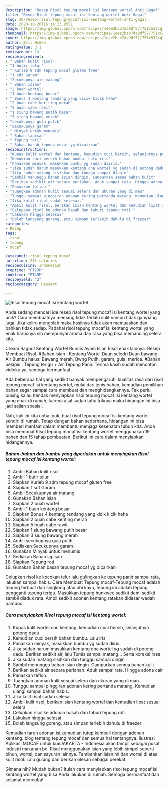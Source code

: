 ```yaml
---
description: "Resep Risol tepung mocaf isi kentang wortel Anti Gagal"
title: "Resep Risol tepung mocaf isi kentang wortel Anti Gagal"
slug: 30-resep-risol-tepung-mocaf-isi-kentang-wortel-anti-gagal
date: 2020-10-20T15:14:23.955Z
image: https://img-global.cpcdn.com/recipes/1eee2bab7da9df57/751x532cq70/risol-tepung-mocaf-isi-kentang-wortel-foto-resep-utama.jpg
thumbnail: https://img-global.cpcdn.com/recipes/1eee2bab7da9df57/751x532cq70/risol-tepung-mocaf-isi-kentang-wortel-foto-resep-utama.jpg
cover: https://img-global.cpcdn.com/recipes/1eee2bab7da9df57/751x532cq70/risol-tepung-mocaf-isi-kentang-wortel-foto-resep-utama.jpg
author: Bill McGee
ratingvalue: 3.1
reviewcount: 13
recipeingredient:
- " Bahan kulit risol"
- "1 butir telur"
- " Kurleb 9 sdm tepung mocaf gluten free"
- "1 sdt Garam"
- "Secukupnya air matang"
- " Bahan isian"
- "2 buah wortel"
- "1 buah kentang besar"
- " Bonus 4 kentang rendang yang kicik kicik hehe"
- "2 buah cabe keriting merah"
- "5 buah cabe rawit"
- "1 siung bawang putih besar"
- "3 siung bawang merah"
- "secukupnya gula putih"
- "Secukupnya garam"
- " Minyak untuk menumis"
- " Bahan lapisan"
- " Tepung roti"
- " Bahan basah tepung mocaf yg dicairkan"
recipeinstructions:
- "Kupas kulit wortel dan kentang, kemudian cuci bersih, selanjutnya potong dadu"
- "Kemudian cuci bersih bahan bumbu. Lalu iris"
- "Panaskan minyak, masukkan bumbu yg sudah diiris."
- "Jika sudah harum masukkan kentang dna wortel yg sudah di potong dadu. Berikan sedikit air, lalu Tumis sampai matang... Serta koreksi rasa"
- "Jika sudah matang sisihkan dan tunggu sampai dingin"
- "Sambil menunggu bahan isian dingin. Campurkan semua bahan kulit"
- "Berikan sedikit air secara perlahan. Aduk sampai rata. Hingga adona cair"
- "Panaskan teflon."
- "Tuangkan adonan kulit sesuai selera dan ukuran yang di mau"
- "Tunggu sampai pinggiran adonan kering pertanda matang. Kemudian ulangi sampai bahan habis."
- "Jika kulit risol sudah selesai."
- "Ambil kulit risol, berikan isian kentang wortel dan kemudian lipat sesuai selera"
- "Celupkan risol ke adonan basah dan taburi tepung roti."
- "Lakukan hingga selesai"
- "Boleh langsung goreng, atau simpan terlebih dahulu di freezer"
categories:
- Resep
tags:
- risol
- tepung
- mocaf

katakunci: risol tepung mocaf 
nutrition: 211 calories
recipecuisine: Indonesian
preptime: "PT23M"
cooktime: "PT49M"
recipeyield: "3"
recipecategory: Dessert

---
```



![Risol tepung mocaf isi kentang wortel](https://img-global.cpcdn.com/recipes/1eee2bab7da9df57/751x532cq70/risol-tepung-mocaf-isi-kentang-wortel-foto-resep-utama.jpg)

Anda sedang mencari ide resep risol tepung mocaf isi kentang wortel yang unik? Cara membuatnya memang tidak terlalu sulit namun tidak gampang juga. Jika keliru mengolah maka hasilnya tidak akan memuaskan dan bahkan tidak sedap. Padahal risol tepung mocaf isi kentang wortel yang enak harusnya sih mempunyai aroma dan rasa yang bisa memancing selera kita.

Cream Ragout Kentang Wortel Buncis Ayam Isian Risol enak lainnya. Resep Membuat Risol. #Bahan Isian : Kentang Wortel Daun seledri Daun bawang Air Bumbu halus: Bawang merah, Bwng Putih, garam, gula, merica. #Bahan pelapis : Tepung terigu + Air Tepung Panir. Terima kasih sudah menonton vidioku ya, semoga bermanfaat.

Ada beberapa hal yang sedikit banyak mempengaruhi kualitas rasa dari risol tepung mocaf isi kentang wortel, mulai dari jenis bahan, kemudian pemilihan bahan segar sampai cara membuat dan menghidangkannya. Tak perlu pusing kalau hendak menyiapkan risol tepung mocaf isi kentang wortel yang enak di rumah, karena asal sudah tahu triknya maka hidangan ini bisa jadi sajian spesial.


Nah, kali ini kita coba, yuk, buat risol tepung mocaf isi kentang wortel sendiri di rumah. Tetap dengan bahan sederhana, hidangan ini bisa memberi manfaat dalam membantu menjaga kesehatan tubuh kita. Anda bisa membuat Risol tepung mocaf isi kentang wortel menggunakan 19 bahan dan 15 tahap pembuatan. Berikut ini cara dalam menyiapkan hidangannya.

<!--inarticleads1-->

##### Bahan-bahan dan bumbu yang diperlukan untuk menyiapkan Risol tepung mocaf isi kentang wortel:

1. Ambil  Bahan kulit risol
1. Ambil 1 butir telur
1. Siapkan  Kurleb 9 sdm tepung mocaf gluten free
1. Siapkan 1 sdt Garam
1. Ambil Secukupnya air matang
1. Gunakan  Bahan isian
1. Siapkan 2 buah wortel
1. Ambil 1 buah kentang besar
1. Siapkan  Bonus 4 kentang rendang yang kicik kicik hehe
1. Siapkan 2 buah cabe keriting merah
1. Siapkan 5 buah cabe rawit
1. Siapkan 1 siung bawang putih besar
1. Siapkan 3 siung bawang merah
1. Ambil secukupnya gula putih
1. Sediakan Secukupnya garam
1. Gunakan  Minyak untuk menumis
1. Sediakan  Bahan lapisan
1. Siapkan  Tepung roti
1. Gunakan  Bahan basah tepung mocaf yg dicairkan


Celupkan risol ke kocokan telur lalu gulingkan ke tepung panir sampai rata, lakukan sampai habis. Cara Membuat Tepung mocaf-Tepung mocaf adalah tepung terbuat dari singkong atau ubi kayu, tepung ini adalah tepung pengganti tepung terigu. Masukkan tepung hunkwee sedikit demi sedikit sambil diaduk rata. Ambil sedikit adonan kentang,ratakan didasar wadah bamboo. 

<!--inarticleads2-->

##### Cara menyiapkan Risol tepung mocaf isi kentang wortel:

1. Kupas kulit wortel dan kentang, kemudian cuci bersih, selanjutnya potong dadu
1. Kemudian cuci bersih bahan bumbu. Lalu iris
1. Panaskan minyak, masukkan bumbu yg sudah diiris.
1. Jika sudah harum masukkan kentang dna wortel yg sudah di potong dadu. Berikan sedikit air, lalu Tumis sampai matang... Serta koreksi rasa
1. Jika sudah matang sisihkan dan tunggu sampai dingin
1. Sambil menunggu bahan isian dingin. Campurkan semua bahan kulit
1. Berikan sedikit air secara perlahan. Aduk sampai rata. Hingga adona cair
1. Panaskan teflon.
1. Tuangkan adonan kulit sesuai selera dan ukuran yang di mau
1. Tunggu sampai pinggiran adonan kering pertanda matang. Kemudian ulangi sampai bahan habis.
1. Jika kulit risol sudah selesai.
1. Ambil kulit risol, berikan isian kentang wortel dan kemudian lipat sesuai selera
1. Celupkan risol ke adonan basah dan taburi tepung roti.
1. Lakukan hingga selesai
1. Boleh langsung goreng, atau simpan terlebih dahulu di freezer


Kemudian taruh adonan isi,kemudian tutup kembali dengan adonan kentang. blog tentang tepung mocaf dan semua hal tentangnya. Ilustrasi Aplikasi MOCAF untuk kueJAKARTA - Indonesia akan tampil sebagai pusat industri makanan be. Risol menggunakan isian yang lebih simpel seperti bihun, wortel, dan sayuran lainnya. Tambahkan isian mi dan wortel di atas kulit risol. Lalu gulung dan berikan olesan sebagai perekat. 

Gimana nih? Mudah bukan? Itulah cara menyiapkan risol tepung mocaf isi kentang wortel yang bisa Anda lakukan di rumah. Semoga bermanfaat dan selamat mencoba!
